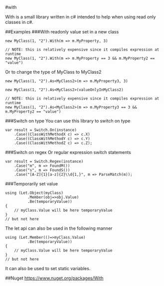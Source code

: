 #with

With is a small library written in c# intended to help when using read only classes in c#.

##Examples
###With readonly value set in a new class
```
new MyClass(1, "2").With(m => m.MyProperty, 3)

// NOTE: this is relatively expensive since it compiles expression at runtime
new MyClass(1, "2").With(m => m.MyProperty == 3 && m.MyProperty2 == "value")
```

Or to change the type of MyClass to MyClass2
```
new MyClass(1, "2").As<MyClass2>(m => m.MyProperty3, 3)

new MyClass(1, "2").As<MyClass2>(valueOnlyInMyClass2)

// NOTE: this is relatively expensive since it compiles expression at runtime
new MyClass(1, "2").As<MyClass2>(m => m.MyProperty3 == 3 && m.MyProperty2 == "value")
```
###Switch on type
You can use this library to switch on type
```
var result = Switch.On(instance)
    .Case((ClassWithMethodX c) => c.X)
    .Case((ClassWithMethodY c) => c.Y)
    .Case((ClassWithMethodZ c) => c.Z);
```
###Switch on regex
Or regular expression switch statements
```
var result = Switch.Regex(instance)
    .Case("m", m => FoundM())
    .Case("s", m => FoundS())
    .Case("[A-Z]{1}[a-z]{2}\\d{1,}", m => ParseMatch(m));
```
###Temporarily set value
```
using (Let.Object(myClass)
		  .Member(obj=>obj.Value)
		  .Be(temporaryValue))
{
	// myClass.Value will be here temporaryValue
}
// but not here
```
The let api can also be used in the following manner
```
using (Let.Member(()=>myClass.Value)
		  .Be(temporaryValue))
{
	// myClass.Value will be here temporaryValue
}
// but not here
```
It can also be used to set static variables.

##Nuget
<https://www.nuget.org/packages/With>
